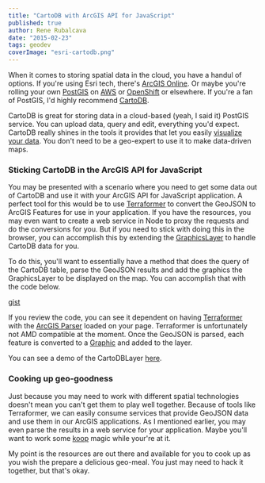 ```yaml
---
title: "CartoDB with ArcGIS API for JavaScript"
published: true
author: Rene Rubalcava
date: "2015-02-23"
tags: geodev
coverImage: "esri-cartodb.png"
---
```


When it comes to storing spatial data in the cloud, you have a handul of options. If you're using Esri tech, there's [ArcGIS Online](http://www.arcgis.com/features/). Or maybe you're rolling your own [PostGIS](http://postgis.net/) on [AWS](https://aws.amazon.com/) or [OpenShift](https://www.openshift.com/) or elsewhere. If you're a fan of PostGIS, I'd highly recommend [CartoDB](http://cartodb.com/).

CartoDB is great for storing data in a cloud-based (yeah, I said it) PostGIS service. You can upload data, query and edit, everything you'd expect. CartoDB really shines in the tools it provides that let you easily [visualize your data](http://cartodb.com/gallery/web-mobile). You don't need to be a geo-expert to use it to make data-driven maps.

### Sticking CartoDB in the ArcGIS API for JavaScript

You may be presented with a scenario where you need to get some data out of CartoDB and use it with your ArcGIS API for JavaScript application. A perfect tool for this would be to use [Terraformer](http://terraformer.io/) to convert the GeoJSON to ArcGIS Features for use in your application. If you have the resources, you may even want to create a web service in Node to proxy the requests and do the conversions for you. But if you need to stick with doing this in the browser, you can accomplish this by extending the [GraphicsLayer](https://developers.arcgis.com/javascript/jsapi/graphicslayer-amd.html) to handle CartoDB data for you.

To do this, you'll want to essentially have a method that does the query of the CartoDB table, parse the GeoJSON results and add the graphics the GraphicsLayer to be displayed on the map. You can accomplish that with the code below.

[gist](https://gist.github.com/odoe/9cbb76e1a08ef1a7aa3b)

If you review the code, you can see it dependent on having [Terraformer](http://terraformer.io/) with the [ArcGIS Parser](http://terraformer.io/arcgis-parser/) loaded on your page. Terraformer is unfortunately not AMD compatible at the moment. Once the GeoJSON is parsed, each feature is converted to a [Graphic](https://developers.arcgis.com/javascript/jsapi/graphic-amd.html) and added to the layer.

You can see a demo of the CartoDBLayer [here](http://www.odoe.net/apps/arccartodb/sample/).

### Cooking up geo-goodness

Just because you may need to work with different spatial technologies doesn't mean you can't get them to play well together. Because of tools like Terraformer, we can easily consume services that provide GeoJSON data and use them in our ArcGIS applications. As I mentioned earlier, you may even parse the results in a web service for your application. Maybe you'll want to work some [koop](https://github.com/Esri/koop) magic while your're at it.

My point is the resources are out there and available for you to cook up as you wish the prepare a delicious geo-meal. You just may need to hack it together, but that's okay.
